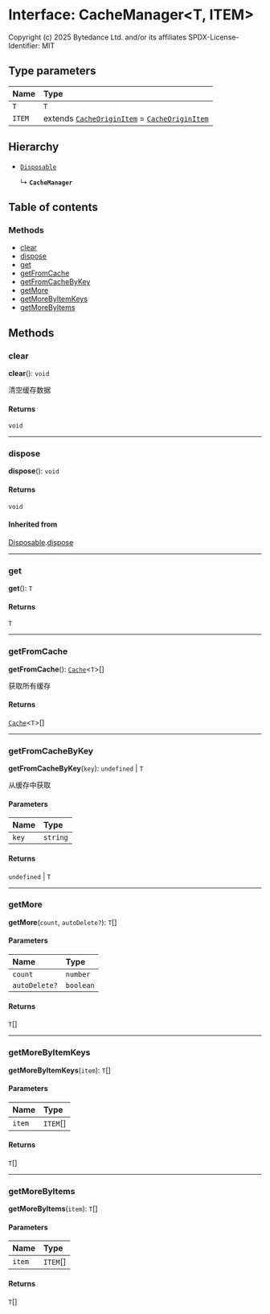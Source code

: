 # Interface: CacheManager\<T, ITEM>

Copyright (c) 2025 Bytedance Ltd. and/or its affiliates
SPDX-License-Identifier: MIT

## Type parameters

| Name | Type |
| :------ | :------ |
| `T` | `T` |
| `ITEM` | extends [`CacheOriginItem`](/auto-docs/editor/interfaces/CacheOriginItem.md) = [`CacheOriginItem`](/auto-docs/editor/interfaces/CacheOriginItem.md) |

## Hierarchy

* [`Disposable`](/auto-docs/editor/interfaces/Disposable-1.md)

  ↳ **`CacheManager`**

## Table of contents

### Methods

* [clear](/auto-docs/editor/interfaces/CacheManager.md#clear)
* [dispose](/auto-docs/editor/interfaces/CacheManager.md#dispose)
* [get](/auto-docs/editor/interfaces/CacheManager.md#get)
* [getFromCache](/auto-docs/editor/interfaces/CacheManager.md#getfromcache)
* [getFromCacheByKey](/auto-docs/editor/interfaces/CacheManager.md#getfromcachebykey)
* [getMore](/auto-docs/editor/interfaces/CacheManager.md#getmore)
* [getMoreByItemKeys](/auto-docs/editor/interfaces/CacheManager.md#getmorebyitemkeys)
* [getMoreByItems](/auto-docs/editor/interfaces/CacheManager.md#getmorebyitems)

## Methods

### clear

**clear**(): `void`

清空缓存数据

#### Returns

`void`

***

### dispose

**dispose**(): `void`

#### Returns

`void`

#### Inherited from

[Disposable](/auto-docs/editor/interfaces/Disposable-1.md).[dispose](/auto-docs/editor/interfaces/Disposable-1.md#dispose)

***

### get

**get**(): `T`

#### Returns

`T`

***

### getFromCache

**getFromCache**(): [`Cache`](/auto-docs/editor/types/Cache-1.md)<`T`>\[]

获取所有缓存

#### Returns

[`Cache`](/auto-docs/editor/types/Cache-1.md)<`T`>\[]

***

### getFromCacheByKey

**getFromCacheByKey**(`key`): `undefined` | `T`

从缓存中获取

#### Parameters

| Name | Type |
| :------ | :------ |
| `key` | `string` |

#### Returns

`undefined` | `T`

***

### getMore

**getMore**(`count`, `autoDelete?`): `T`\[]

#### Parameters

| Name | Type |
| :------ | :------ |
| `count` | `number` |
| `autoDelete?` | `boolean` |

#### Returns

`T`\[]

***

### getMoreByItemKeys

**getMoreByItemKeys**(`item`): `T`\[]

#### Parameters

| Name | Type |
| :------ | :------ |
| `item` | `ITEM`\[] |

#### Returns

`T`\[]

***

### getMoreByItems

**getMoreByItems**(`item`): `T`\[]

#### Parameters

| Name | Type |
| :------ | :------ |
| `item` | `ITEM`\[] |

#### Returns

`T`\[]
